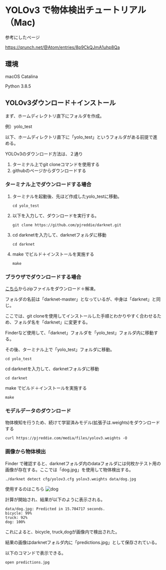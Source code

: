 # YOLOv3 で物体検出チュートリアル（Mac)

参考にしたページ

https://qrunch.net/@Atom/entries/8p9CkQJmA1uhp8Qa

## 環境

macOS Catalina

Python 3.8.5

## YOLOv3ダウンロード＋インストール

まず、ホームディレクトリ直下にフォルダを作成。

例）yolo_test

以下、ホームディレクトリ直下に「yolo_test」というフォルダがある前提で進める。

YOLOv3のダウンロード方法は、２通り

1. ターミナル上でgit cloneコマンドを使用する
2. githubのページからダウンロードする

### ターミナル上でダウンロードする場合

1. ターミナルを起動後、先ほど作成したyolo_testに移動。

   ```
   cd yolo_test
   ```

   

2. 以下を入力して、ダウンロードを実行する。

   ```UNIX
   git clone https://github.com/pjreddie/darknet.git
   ```

3. cd darknetを入力して、darknetフォルダに移動

   ```
   cd darknet
   ```

4. make でビルド＋インストールを実施する

   ```
   make
   ```

### ブラウザでダウンロードする場合

[こちら](https://github.com/pjreddie/darknet)からzipファイルをダウンロード＋解凍。

フォルダの名前は「darknet-master」となっているが、中身は「darknet」と同じ。

ここでは、git cloneを使用してインストールした手順とわかりやすく合わせるため、フォルダ名を「darknet」に変更する。



Finderなど使用して、「darknet」フォルダを「yolo_test」フォルダ内に移動する。

その後、ターミナル上で「yolo_test」フォルダに移動。

```
cd yolo_test
```

cd darknetを入力して、darknetフォルダに移動

```
cd darknet
```

make でビルド＋インストールを実施する

```
make
```

### モデルデータのダウンロード

物体検知を行うため、続けて学習済みモデル(拡張子は.weights)をダウンロードする

```
curl https://pjreddie.com/media/files/yolov3.weights -O  
```

### 画像から物体検出

Finder で確認すると、darknetフォルダ内のdataフォルダには何枚かテスト用の画像が存在する。ここでは「dog.jpg」を使用して物体検出する。

```
./darknet detect cfg/yolov3.cfg yolov3.weights data/dog.jpg
```
使用するのはこちら
![dog](https://user-images.githubusercontent.com/68985919/91527629-13a5cb00-e941-11ea-8d92-2112c46fe9e2.jpg)


計算が開始され、結果が以下のように表示される。

```
data/dog.jpg: Predicted in 15.704717 seconds.
bicycle: 99%
truck: 92%
dog: 100%
```

これによると、bicycle, truck,dogが画像内で検出された。

結果の画像はdarknetフォルダ内に「predictions.jpg」として保存されている。

以下のコマンドで表示できる。

```
open predictions.jpg  
```


